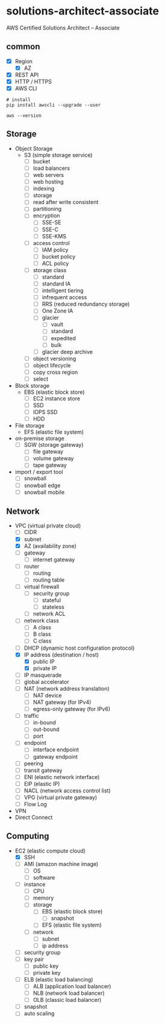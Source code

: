 # solutions-architect-associate
AWS Certified Solutions Architect – Associate  
  
## common
- [x] Region
  - [x] AZ
- [x] REST API
- [x] HTTP / HTTPS 
- [x] AWS CLI
```ShellSession
# install
pip install awscli --upgrade --user

aws --version
```
  
## Storage
- Object Storage
  - S3 (simple storage service)
    - [ ] bucket
    - [ ] load balancers
    - [ ] web servers
    - [ ] web hosting
    - [ ] indexing
    - [ ] storage
    - [ ] read after write consistent
    - [ ] partitioning
    - [ ] encryption
      - [ ] SSE-SE
      - [ ] SSE-C
      - [ ] SSE-KMS
    - [ ] access control
      - [ ] IAM policy
      - [ ] bucket policy
      - [ ] ACL policy
    - [ ] storage class
      - [ ] standard
      - [ ] standard IA
      - [ ] intelligent tiering
      - [ ] infrequent access
      - [ ] RRS (reduced redundancy storage)
      - [ ] One Zone IA
      - [ ] glacier
        - [ ] vault
        - [ ] standard
        - [ ] expedited
        - [ ] bulk
      - [ ] glacier deep archive
    - [ ] object versioning
    - [ ] object lifecycle
    - [ ] copy cross region
    - [ ] select
- Block storage
  - EBS (elastic block store)
    - [ ] EC2 instance store
    - [ ] SSD
    - [ ] IOPS SSD
    - [ ] HDD
- File storage
  - EFS (elastic file system)
- on-premise storage
  - [ ] SGW (storage gateway)
    - [ ] file gateway
    - [ ] volume gateway
    - [ ] tape gateway
- import / export tool
  - [ ] snowball
  - [ ] snowball edge
  - [ ] snowball mobile

## Network
- VPC (virtual private cloud)
  - [ ] CIDR
  - [x] subnet
  - [x] AZ (availability zone)
  - [ ] gateway
    - [ ] internet gateway
  - [ ] router
    - [ ] routing
    - [ ] routing table
  - [ ] virtual firewall 
    - [ ] security group
      - [ ] stateful
      - [ ] stateless
    - [ ] network ACL 
  - [ ] network class
    - [ ] A class
    - [ ] B class
    - [ ] C class
  - [ ] DHCP (dynamic host configuration protocol)
  - [x] IP address (destination / host)
    - [x] public IP
    - [x] private IP
  - [ ] IP masquerade
  - [ ] global accelerator
  - [ ] NAT (network address translation)
    - [ ] NAT device
    - [ ] NAT gateway (for IPv4)
    - [ ] egress-only gateway (for IPv6)
  - [ ] traffic
    - [ ] in-bound
    - [ ] out-bound
    - [ ] port
  - [ ] endpoint
    - [ ] interface endpoint
    - [ ] gateway endpoint
  - [ ] peering
  - [ ] transit gateway
  - [ ] ENI (elastic network interface)
  - [ ] EIP (elastic IP)
  - [ ] NACL (network access control list)
  - [ ] VPG (virtual private gateway)
  - [ ] Flow Log
- VPN
- Direct Connect

## Computing
- EC2 (elastic compute cloud)
  - [x] SSH
  - [ ] AMI (amazon machine image)
    - [ ] OS
    - [ ] software
  - [ ] instance
    - [ ] CPU
    - [ ] memory
    - [ ] storage
      - [ ] EBS (elastic block store)
        - [ ] snapshot
      - [ ] EFS (elastic file system)
    - [ ] network
      - [ ] subnet
      - [ ] ip address
  - [ ] security group
  - [ ] key pair
    - [ ] public key
    - [ ] private key
  - [ ] ELB (elastic load balancing)
    - [ ] ALB (application load balancer)
    - [ ] NLB (network load balancer)
    - [ ] OLB (classic load balancer)
  - [ ] snapshot
  - [ ] auto scaling
